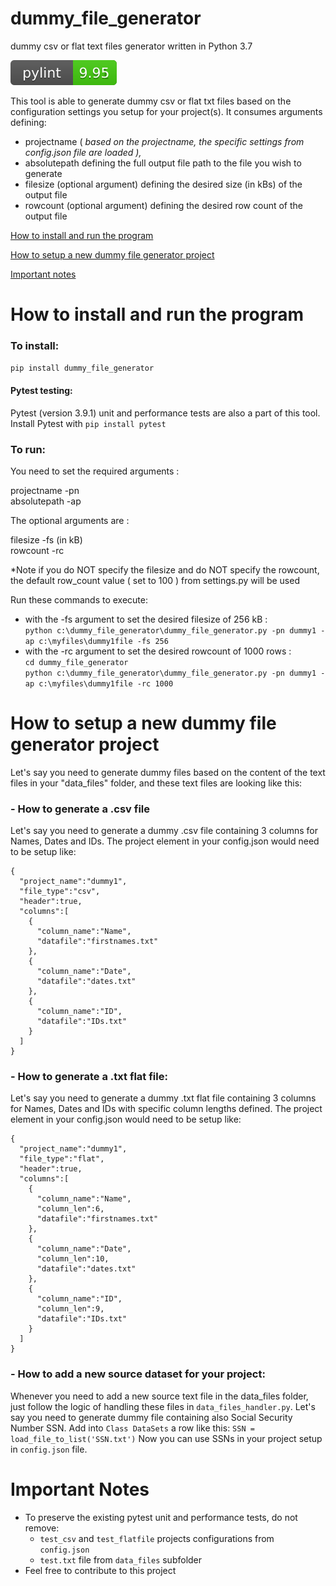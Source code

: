 # dummy_file_generator
dummy csv or flat text files generator written in Python 3.7

![](https://github.com/datahappy1/dummy_file_generator/blob/master/docs/img/rating.svg)

This tool is able to generate dummy csv or flat txt files based on the configuration settings you setup for your project(s).
It consumes arguments defining: 
- projectname ( *based on the projectname, the specific settings from config.json file are loaded ),* 
- absolutepath defining the full output file path to the file you wish to generate
- filesize (optional argument) defining the desired size (in kBs) of the output file 
- rowcount (optional argument) defining the desired row count of the output file

[How to install and run the program](#how-to-install-and-run-the-program)

[How to setup a new dummy file generator project](#how-to-setup-a-new-dummy-file-generator-project)

[Important notes](#important-notes)


# How to install and run the program
### To install:
`pip install dummy_file_generator`

#### Pytest testing:<br />
Pytest (version 3.9.1) unit and performance tests are also a part of this tool.
Install Pytest with `pip install pytest`<br /> 

### To run:<br />
You need to set the required arguments :

projectname -pn <br />
absolutepath -ap <br />

The optional arguments are :

filesize -fs (in kB) <br />
rowcount -rc <br />

*Note if you do NOT specify the filesize and do NOT specify the rowcount, the default row_count value ( set to 100 ) from
settings.py will be used

Run these commands to execute:<br />
- with the -fs argument to set the desired filesize of 256 kB :<br />
`python c:\dummy_file_generator\dummy_file_generator.py -pn dummy1 -ap c:\myfiles\dummy1file -fs 256`<br />
- with the -rc argument to set the desired rowcount of 1000 rows :<br />
`cd dummy_file_generator`<br />
`python c:\dummy_file_generator\dummy_file_generator.py -pn dummy1 -ap c:\myfiles\dummy1file -rc 1000`<br />


# How to setup a new dummy file generator project

Let's say you need to generate dummy files based on the content of the text files in your "data_files" folder, and these text files are looking like this:

### - How to generate a .csv file
Let's say you need to generate a dummy .csv file containing 3 columns for Names, Dates and IDs. 
The project element in your config.json would need to be setup like:

    {
      "project_name":"dummy1",
      "file_type":"csv",
      "header":true,
      "columns":[
        {
          "column_name":"Name",
          "datafile":"firstnames.txt"
        },
        {
          "column_name":"Date",
          "datafile":"dates.txt"
        },
        {
          "column_name":"ID",
          "datafile":"IDs.txt"
        }      
      ]
    }

### - How to generate a .txt flat file:
Let's say you need to generate a dummy .txt flat file containing 3 columns for Names, Dates and IDs with specific column lengths defined. 
The project element in your config.json would need to be setup like:

    {
      "project_name":"dummy1",
      "file_type":"flat",
      "header":true,
      "columns":[
        {
          "column_name":"Name",
          "column_len":6,
          "datafile":"firstnames.txt"
        },
        {
          "column_name":"Date",
          "column_len":10,
          "datafile":"dates.txt"
        },
        {
          "column_name":"ID",
          "column_len":9,
          "datafile":"IDs.txt"
        }      
      ]
    }

### - How to add a new source dataset for your project:
Whenever you need to add a new source text file in the data_files folder, just follow the logic of handling these files in `data_files_handler.py`. 
Let's say you need to generate dummy file containing also Social Security Number SSN. 
Add into `Class DataSets` a row like this: `SSN = load_file_to_list('SSN.txt')`
Now you can use SSNs in your project setup in `config.json` file. 

# Important Notes
- To preserve the existing pytest unit and performance tests, do not remove:
    - `test_csv` and `test_flatfile` projects configurations from `config.json`
    - `test.txt` file from `data_files` subfolder
- Feel free to contribute to this project
